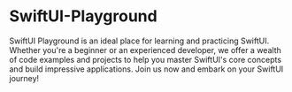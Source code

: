 # SwiftUI-Playground
SwiftUI Playground is an ideal place for learning and practicing SwiftUI. Whether you're a beginner or an experienced developer, we offer a wealth of code examples and projects to help you master SwiftUI's core concepts and build impressive applications. Join us now and embark on your SwiftUI journey!

